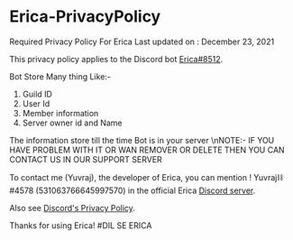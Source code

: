 # Erica-PrivacyPolicy
Required Privacy Policy For Erica
Last updated on : December 23, 2021

This privacy policy applies to the Discord bot [Erica#8512](https://discord.com/oauth2/authorize?client_id=920683372991361106&permissions=431375642593&scope=applications.commands%20bot).

Bot Store Many thing Like:-
1) Guild ID
2) User Id
3) Member information
4) Server owner id and Name

The information store till the time Bot is in your server
\nNOTE:- IF YOU HAVE PROBLEM WITH IT OR WAN REMOVER OR DELETE THEN YOU CAN CONTACT US IN OUR SUPPORT SERVER

To contact me (Yuvraj), the developer of Erica, you can mention ! Yuvraj⛓#4578 (531063766645997570) in the official Erica [Discord server](https://discord.gg/D6SFg5XHYu).

Also see [Discord's Privacy Policy](https://discord.com/privacy).

Thanks for using Erica!
#DIL SE ERICA

